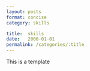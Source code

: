 ```yaml
---
layout: posts
format: concise
category: skills

title:  skills
date:   2000-01-01
permalink: /categories/:title
---
```


This is a template

